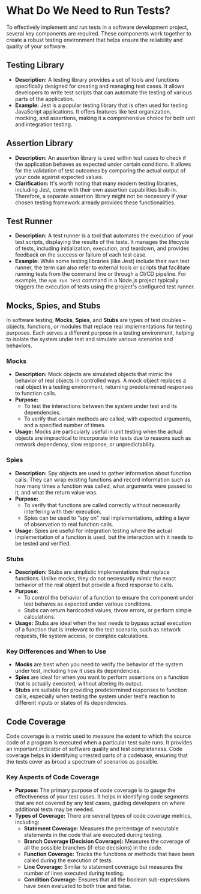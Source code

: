 
# What Do We Need to Run Tests?

To effectively implement and run tests in a software development project, several key components are required. These components work together to create a robust testing environment that helps ensure the reliability and quality of your software.

## Testing Library

-   **Description:** A testing library provides a set of tools and functions specifically designed for creating and managing test cases. It allows developers to write test scripts that can automate the testing of various parts of the application.
-   **Example:** Jest is a popular testing library that is often used for testing JavaScript applications. It offers features like test organization, mocking, and assertions, making it a comprehensive choice for both unit and integration testing.

## Assertion Library

-   **Description:** An assertion library is used within test cases to check if the application behaves as expected under certain conditions. It allows for the validation of test outcomes by comparing the actual output of your code against expected values.
-   **Clarification:** It's worth noting that many modern testing libraries, including Jest, come with their own assertion capabilities built-in. Therefore, a separate assertion library might not be necessary if your chosen testing framework already provides these functionalities.

## Test Runner

-   **Description:** A test runner is a tool that automates the execution of your test scripts, displaying the results of the tests. It manages the lifecycle of tests, including initialization, execution, and teardown, and provides feedback on the success or failure of each test case.
-   **Example:** While some testing libraries (like Jest) include their own test runner, the term can also refer to external tools or scripts that facilitate running tests from the command line or through a CI/CD pipeline. For example, the `npm run test` command in a Node.js project typically triggers the execution of tests using the project's configured test runner.


## Mocks, Spies, and Stubs

In software testing, **Mocks**, **Spies**, and **Stubs** are types of test doubles – objects, functions, or modules that replace real implementations for testing purposes. Each serves a different purpose in a testing environment, helping to isolate the system under test and simulate various scenarios and behaviors.

### Mocks

-   **Description:** Mock objects are simulated objects that mimic the behavior of real objects in controlled ways. A mock object replaces a real object in a testing environment, returning predetermined responses to function calls.
-   **Purpose:**
    -   To test the interactions between the system under test and its dependencies.
    -   To verify that certain methods are called, with expected arguments, and a specified number of times.
-   **Usage:** Mocks are particularly useful in unit testing when the actual objects are impractical to incorporate into tests due to reasons such as network dependency, slow response, or unpredictability.

### Spies

-   **Description:** Spy objects are used to gather information about function calls. They can wrap existing functions and record information such as how many times a function was called, what arguments were passed to it, and what the return value was.
-   **Purpose:**
    -   To verify that functions are called correctly without necessarily interfering with their execution.
    -   Spies can be used to "spy on" real implementations, adding a layer of observation to real function calls.
-   **Usage:** Spies are useful for integration testing where the actual implementation of a function is used, but the interaction with it needs to be tested and verified.

### Stubs

-   **Description:** Stubs are simplistic implementations that replace functions. Unlike mocks, they do not necessarily mimic the exact behavior of the real object but provide a fixed response to calls.
-   **Purpose:**
    -   To control the behavior of a function to ensure the component under test behaves as expected under various conditions.
    -   Stubs can return hardcoded values, throw errors, or perform simple calculations.
-   **Usage:** Stubs are ideal when the test needs to bypass actual execution of a function that is irrelevant to the test scenario, such as network requests, file system access, or complex calculations.

### Key Differences and When to Use

-   **Mocks** are best when you need to verify the behavior of the system under test, including how it uses its dependencies.
-   **Spies** are ideal for when you want to perform assertions on a function that is actually executed, without altering its output.
-   **Stubs** are suitable for providing predetermined responses to function calls, especially when testing the system under test's reaction to different inputs or states of its dependencies.


## Code Coverage
Code coverage is a metric used to measure the extent to which the source code of a program is executed when a particular test suite runs. It provides an important indicator of software quality and test completeness. Code coverage helps in identifying untested parts of a codebase, ensuring that the tests cover as broad a spectrum of scenarios as possible.

### Key Aspects of Code Coverage

-   **Purpose:** The primary purpose of code coverage is to gauge the effectiveness of your test cases. It helps in identifying code segments that are not covered by any test cases, guiding developers on where additional tests may be needed.
-   **Types of Coverage:** There are several types of code coverage metrics, including:
    -   **Statement Coverage:** Measures the percentage of executable statements in the code that are executed during testing.
    -   **Branch Coverage (Decision Coverage):** Measures the coverage of all the possible branches (if-else decisions) in the code.
    -   **Function Coverage:** Tracks the functions or methods that have been called during the execution of tests.
    -   **Line Coverage:** Similar to statement coverage but measures the number of lines executed during testing.
    -   **Condition Coverage:** Ensures that all the boolean sub-expressions have been evaluated to both true and false.
